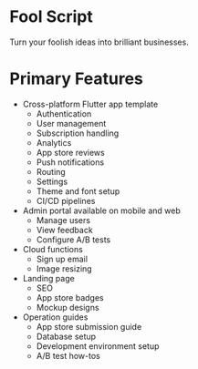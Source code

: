 # Fool Script

Turn your foolish ideas into brilliant businesses.

# Primary Features

- Cross-platform Flutter app template
    - Authentication
    - User management
    - Subscription handling
    - Analytics
    - App store reviews
    - Push notifications
    - Routing
    - Settings
    - Theme and font setup
    - CI/CD pipelines
- Admin portal available on mobile and web
    - Manage users
    - View feedback
    - Configure A/B tests
- Cloud functions
    - Sign up email
    - Image resizing    
- Landing page
    - SEO
    - App store badges
    - Mockup designs
- Operation guides
    - App store submission guide
    - Database setup
    - Development environment setup
    - A/B test how-tos        

#       